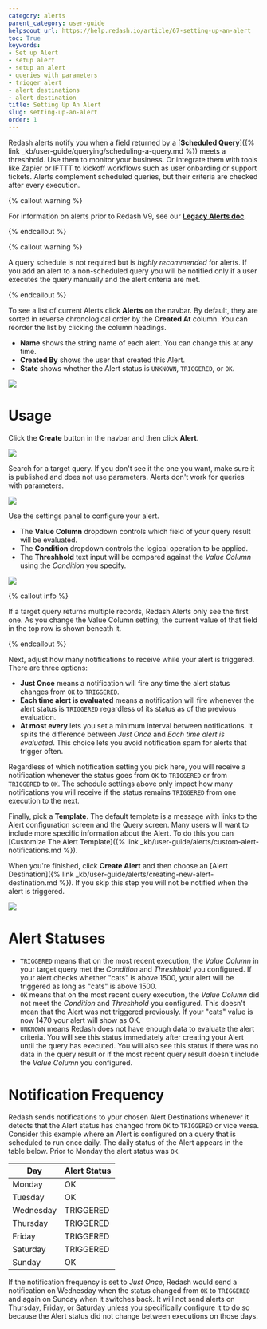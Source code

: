 ```yaml
---
category: alerts
parent_category: user-guide
helpscout_url: https://help.redash.io/article/67-setting-up-an-alert
toc: True
keywords:
- Set up Alert
- setup alert
- setup an alert
- queries with parameters
- trigger alert
- alert destinations
- alert destination
title: Setting Up An Alert
slug: setting-up-an-alert
order: 1
---
```



Redash alerts notify you when a field returned by a [**Scheduled Query**]({% link _kb/user-guide/querying/scheduling-a-query.md %}) meets a threshhold. Use them to monitor your business. Or integrate them with tools like Zapier or IFTTT to kickoff workflows such as user onbarding or support tickets. Alerts complement scheduled queries, but their criteria are checked after every execution.

{% callout warning %}

For information on alerts prior to Redash V9, see our [**Legacy Alerts doc**](setting-up-an-alert-v8).

{% endcallout %}

{% callout warning %}

A query schedule is not required but is _highly recommended_ for alerts. If you add an alert to a non-scheduled query you will be notified only if a user executes the query manually and the alert criteria are met.

{% endcallout %}

To see a list of current Alerts click **Alerts** on the navbar. By default, they are sorted in reverse chronological order by the **Created At** column. You can reorder the list by clicking the column headings.

* **Name** shows the string name of each alert. You can change this at any time.
* **Created By** shows the user that created this Alert.
* **State** shows whether the Alert status is `UNKNOWN`, `TRIGGERED`, or `OK`.

![](/assets/images/docs/gitbook/alerts.png)

# Usage

Click the **Create** button in the navbar and then click **Alert**.

![](/assets/images/docs/gitbook/create-alert.png)

Search for a target query. If you don't see it the one you want, make sure it is published and does not use parameters. Alerts don't work for queries with parameters. 

![](/assets/images/docs/gitbook/new-alert-query-search.png)

Use the settings panel to configure your alert.

* The **Value Column** dropdown controls which field of your query result will be evaluated. 
* The **Condition** dropdown controls the logical operation to be applied.
* The **Threshhold** text input will be compared against the _Value Column_ using the _Condition_ you specify.

![](/assets/images/docs/gitbook/alert_settings_V9.png)

{% callout info %}

If a target query returns multiple records, Redash Alerts only see the first one. As you change the Value Column setting, the current value of that field in the top row is shown beneath it.

{% endcallout %}

Next, adjust how many notifications to receive while your alert is triggered. There are three options:

* **Just Once** means a notification will fire any time the alert status changes from `OK` to `TRIGGERED`.
* **Each time alert is evaluated** means a notification will fire whenever the alert status is `TRIGGERED` regardless of its status as of the previous evaluation.
* **At most every** lets you set a minimum interval between notifications. It splits the difference between _Just Once_ and _Each time alert is evaluated_. This choice lets you avoid notification spam for alerts that trigger often.

Regardless of which notification setting you pick here, you will receive a notification whenever the status goes from `OK` to `TRIGGERED` or from `TRIGGERED` to `OK`. The schedule settings above only impact how many notifications you will receive if the status remains `TRIGGERED` from one execution to the next.

Finally, pick a **Template**. The default template is a message with links to the Alert configuration screen and the Query screen. Many users will want to include more specific information about the Alert. To do this you can [Customize The Alert Template]({% link _kb/user-guide/alerts/custom-alert-notifications.md %}).


When you're finished, click **Create Alert** and then choose an [Alert Destination]({% link _kb/user-guide/alerts/creating-new-alert-destination.md %}). If you skip this step you will not be notified when the alert is triggered.

![](/assets/images/docs/gitbook/alert_destination.png)

# Alert Statuses

* `TRIGGERED` means that on the most recent execution, the _Value Column_ in your target query met the _Condition_ and _Threshhold_ you configured. If your alert checks whether "cats" is above 1500, your alert will be triggered as long as "cats" is above 1500.
* `OK` means that on the most recent query execution, the _Value Column_ did not meet the _Condition_ and _Threshhold_ you configured. This doesn't mean that the Alert was not triggered previously. If your "cats" value is now 1470 your alert will show as OK.
* `UNKNOWN` means Redash does not have enough data to evaluate the alert criteria. You will see this status immediately after creating your Alert until the query has executed. You will also see this status if there was no data in the query result or if the most recent query result doesn't include the _Value Column_ you configured.

# Notification Frequency

Redash sends notifications to your chosen Alert Destinations whenever it detects that the Alert status has changed from `OK` to `TRIGGERED` or vice versa. Consider this example where an Alert is configured on a query that is scheduled to run once daily. The daily status of the Alert appears in the table below. Prior to Monday the alert status was `OK`.

| Day       | Alert Status | 
|-----------|--------------| 
| Monday    | OK           | 
| Tuesday   | OK           | 
| Wednesday | TRIGGERED    | 
| Thursday  | TRIGGERED    | 
| Friday    | TRIGGERED    | 
| Saturday  | TRIGGERED    | 
| Sunday    | OK           | 

If the notification frequency is set to _Just Once_, Redash would send a notification on Wednesday when the status changed from `OK` to `TRIGGERED` and again on Sunday when it switches back. It will not send alerts on Thursday, Friday, or Saturday unless you specifically configure it to do so because the Alert status did not change between executions on those days.
